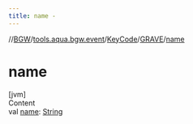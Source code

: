 ```yaml
---
title: name -
---
```

//[BGW](../../../../index.md)/[tools.aqua.bgw.event](../../index.md)/[KeyCode](../index.md)/[GRAVE](index.md)/[name](name.md)



# name  
[jvm]  
Content  
val [name](name.md): [String](https://kotlinlang.org/api/latest/jvm/stdlib/kotlin/-string/index.html)  



